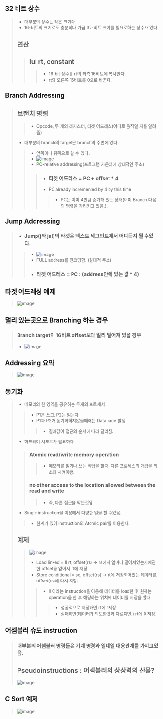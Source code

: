 ## 32 비트 상수
> - 대부분의 상수는 작은 크기다
> - 16-비트의 크기로도 충분하나 가끔 32-비트 크기를 필요로하는 상수가 있다
> ## 연산
> > ## lui rt, constant
> > > - 16-bit 상수를 rt의 좌측 16비트에 복사한다.
> > > - rt의 오른쪽 16비트를 0으로 바꾼다.
## Branch Addressing
> ## 브랜치 명령
> > - Opcode, 두 개의 레지스터, 타겟 어드레스(어디로 움직일 지를 알려줌)
> - 대부분의 branch의 target은 branch의 주변에 있다.
> > - 앞쪽이나 뒤쪽으로 갈 수 있다.
> > - ![image](https://user-images.githubusercontent.com/84065357/162168851-c4aa31ea-b41f-4a6d-ada8-1dc211c8ad07.png)
> > - PC-relative addressing(프로그램 카운터에 상대적인 주소)
> > > - ### 타겟 어드레스 = PC + offset * 4
> > > - PC already incremented by 4 by this time 
> > > > - PC는 이미 4만큼 증가해 있는 상태(이미 Branch 다음의 명령을 가리키고 있음.).
## Jump Addressing
> - ### Jump(j와 jal)의 타겟은 텍스트 세그먼트에서 어디든지 될 수있다.
> > - ![image](https://user-images.githubusercontent.com/84065357/162169625-3fba99c5-834f-42bb-960c-8c52c1689921.png)
> > - FULL address를 인코딩함. (절대적 주소)
> > - ### 타겟 어드레스 = PC : (address안에 있는 값 * 4)
## 타겟 어드레싱 예제
> ![image](https://user-images.githubusercontent.com/84065357/162170120-53a3d6e5-ff0d-452b-a758-b3f14ed823da.png)

## 멀리 있는곳으로 Branching 하는 경우
> ### Branch target이 16비트 offset보다 멀리 떨어져 있을 경우
> - ![image](https://user-images.githubusercontent.com/84065357/162170749-1e7ce07b-b245-4902-bb27-04a6051726f2.png)
## Addressing 요약
> ![image](https://user-images.githubusercontent.com/84065357/162170966-c0a93329-c4a0-40d0-a397-9a39ce04b882.png)

## 동기화
> - 메모리의 한 영역을 공유하는 두개의 프로세서
> > - P1은 쓰고, P2는 읽는다
> > - P1과 P2가 동기화하지않을때에는 Data race 발생
> > > - 결과값이 접근의 순서에 따라 달라짐.
> - 하드웨어 서포트가 필요하다
> > ### Atomic read/write memory operation
> > > - 메모리를 읽거나 쓰는 작업을 할때, 다른 프로세스의 개입을 최소화 시켜야함.
> > ### no other access to the location allowed between the read and write 
> > > - 즉, 다른 접근을 막는것임
> - Single instruction을 이용해서 다양한 일을 할 수있음.
> > - 한계가 있어 instruction의 Atomic pair를 이용한다.
> ## 예제
> > ![image](https://user-images.githubusercontent.com/84065357/162171889-6c7c40b5-a1ad-497c-a1cb-3041fdfd64e2.png)
> > - Load linked = ll rt, offset(rs) -> rs에서 얼마나 떨어져있는지에관한 offset을 얻어서 rt에 저장
> > - Store conditional = sc, offset(rs) -> rt에 저장되어있는 데이터를, offset(rs)에 다시 저장.
> > > - ll 이라는 instruction을 이용해 데이터를 load한 후 원하는 operation을 한 후  해당하는 위치에 데이터를 저장을 할때
> > > > - 성공적으로 저장하면 rt에 1저장
> > > > - 실패하면(데이터가 의도한것과 다르다면.) rt에 0 저장.

## 어셈블러 슈도 instruction
> ### 대부분의 어셈블러 명령들은 기계 명령과 일대일 대응관계를 가지고있음.
> ## Pseudoinstructions : 어셈블러의 상상력의 산물?
> ![image](https://user-images.githubusercontent.com/84065357/162173602-3e2c4cd2-1e12-4674-b4b8-290c5db2fc18.png)

## C Sort 예제
> ![image](https://user-images.githubusercontent.com/84065357/162173874-1a7dd52b-4d9c-434a-ba78-32a9f205f1a8.png)
